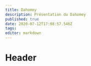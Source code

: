 ```yaml
---
title: Dahomey
description: Présentation du Dahomey
published: true
date: 2020-07-12T17:08:57.546Z
tags: 
editor: markdown
---
```


# Header